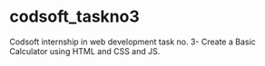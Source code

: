 # codsoft_taskno3
Codsoft internship in web development task no. 3- Create a Basic Calculator using HTML and CSS and JS.
